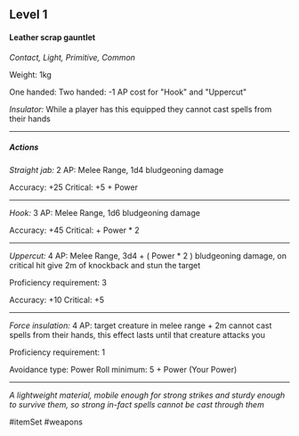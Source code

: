 ## Level 1
#### Leather scrap gauntlet
*Contact, Light, Primitive, Common*

Weight: 1kg

One handed:
Two handed: -1 AP cost for "Hook" and "Uppercut"

*Insulator:* While a player has this equipped they cannot cast spells from their hands

---
##### Actions

*Straight jab:* 2 AP: Melee Range, 1d4 bludgeoning damage

Accuracy: +25
Critical: +5 + Power

---

*Hook:* 3 AP: Melee Range, 1d6 bludgeoning damage

Accuracy: +45
Critical: + Power * 2

---

*Uppercut:* 4 AP: Melee Range, 3d4 + ( Power * 2 ) bludgeoning damage, on critical hit give 2m of knockback and stun the target

Proficiency requirement: 3

Accuracy: +10
Critical: +5

---

*Force insulation:* 4 AP: target creature in melee range + 2m cannot cast spells from their hands, this effect lasts until that creature attacks you

Proficiency requirement: 1

Avoidance type: Power
Roll minimum: 5 + Power (Your Power)

---
*A lightweight material, mobile enough for strong strikes and sturdy enough to survive them, so strong in-fact spells cannot be cast through them*

#itemSet #weapons 